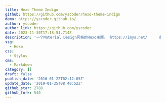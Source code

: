 ```yaml
---
title: Hexo Theme Indigo
github: https://github.com/yscoder/hexo-theme-indigo
demo: https://yscoder.github.io/
author: yscoder
author_link: https://github.com/yscoder
date: 2023-11-30T17:18:51.714Z
description: '一个Material Design风格的Hexo主题。 https://imys.net/ 　　 备用:'
ssg:
  - Hexo
css:
  - Stylus
cms:
  - Markdown
category: []
draft: false
publish_date: '2016-01-22T02:12:05Z'
update_date: '2019-01-25T08:40:52Z'
github_star: 2788
github_fork: 540
---
```

